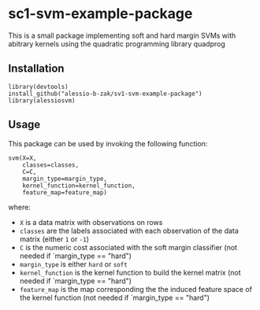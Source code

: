 # sc1-svm-example-package

This is a small package implementing soft and hard margin SVMs with abitrary kernels using the quadratic programming library quadprog


## Installation

```
library(devtools)
install_github("alessio-b-zak/sv1-svm-example-package")
library(alessiosvm)
```

## Usage

This package can be used by invoking the following function:

```
svm(X=X, 
    classes=classes, 
    C=C, 
    margin_type=margin_type, 
    kernel_function=kernel_function, 
    feature_map=feature_map)
```

where:
  - `X` is a data matrix with observations on rows
  - `classes` are the labels associated with each observation of the data matrix (either `1` or `-1`)
  - `C` is the numeric cost associated with the soft margin classifier (not needed if `margin_type == "hard")
  - `margin_type` is either `hard` or `soft`
  - `kernel_function` is the kernel function to build the kernel matrix (not needed if `margin_type == "hard")
  - `feature_map` is the map corresponding the the induced feature space of the kernel function (not needed if `margin_type == "hard")
